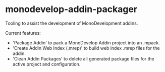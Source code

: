 # monodevelop-addin-packager

Tooling to assist the development of MonoDevelopment addins.

Current features:
 - 'Package Addin' to pack a MonoDevelop Addin project into an .mpack.
 - 'Create Addin Web Index (.mrep)' to build web index .mrep files for the addin.
 - 'Clean Addin Packages' to delete all generated package files for the active project and configuration.
